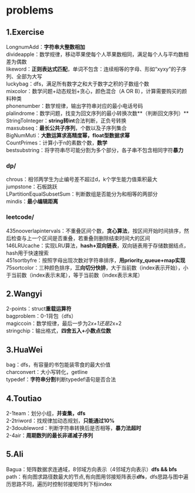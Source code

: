 # problems

## 1.Exercise  
  LongnumAdd：**字符串大整数相加**  
  divideapple：数学规律，移动苹果使每个人苹果数相同，满足每个人与平均数相差为偶数  
  likeword：**正则表达式匹配**，单词不包含：连续相等的字母、形如“xyxy”的子序列、全部为大写  
  luckybag：dfs，满足所有数字之和大于数字之积的子数组个数  
  mixcolor：数学问题+动态规划+贪心，颜色混合（A OR B），计算需要购买的颜料种类  
  phonenumber：数学规律，输出字符串对应的最小电话号码  
  plalindrome：数学问题，找变为回文序列的最小转换次数**（判断回文序列）**  
  StringToInteger：**string转int**合法判断，正负号转换  
  maxsubseq：**最长公共子序列**，个数以及子序列集合  
  BigNumMuti：**大数运算求高精度幂，float型数据求幂**  
  CountPrimes：计算小于n的素数个数，**数学**  
  bestsubstring：将字符串尽可能分割为多个部分，各子串不包含相同字符**暴力**

  
### dp/   
  chrous：相邻两学生为止编号差不超过d，k个学生能力值乘积最大  
  jumpstone：石板跳跃  
  LPartitionEqualSubsetSum：判断数组是否能分为和相等的两部分  
  mindis：**最小编辑距离**  

### leetcode/   
  435nooverlapintervals：不重叠区间个数，**贪心算法**，按区间开始时间排序，然后检查与上一个区间是否重叠，若重叠则删除结束时间大的区间  
  146LRUcache：实现LRU算法，**hash+双向链表**，双向链表用于存储数据结点，hash用于快速搜索  
  451sortbyfre：按照字母出现次数对字符串排序，**用priority_queue+map实现**  
  75sortcolor：三种颜色排序，**三向切分快排**，大于当前数（index表示开始），小于当前数（index表示末尾），等于当前数（index表示末尾）  
  
## 2.Wangyi  
  2-points：struct**重载运算符**  
  bagproblem：0-1背包（dfs）  
  magiccoin：数学规律，最后一步为2*x+1还是2*x+2  
  stringchip：输出格式，**四舍五入+小数点位数**  

## 3.HuaWei  
  bag：dfs，有容量的书包能装零食的最大价值  
  charconvert：大小写转化，getline  
  typedef：**字符串分割**判断typedef语句是否合法    

## 4.Toutiao
  2-1team：划分小组，**并查集，dfs**  
  2-2triword：找规律加动态规划，**只能通过10%**  
  2-3doubleword：判断字符串转换后是否相等，**暴力法超时**  
  2-4air：**周期数列的最长非递减子序列**  
## 5.Ali
  Bagua：矩阵数据求连通域，8邻域方向表示（4邻域方向表示）**dfs && bfs**  
  path：有向图求路径数最大的节点,有向图用邻接矩阵表示**dfs**，dfs思路与图中遍历思路不同，遍历时控制邻接矩阵列下标index  
